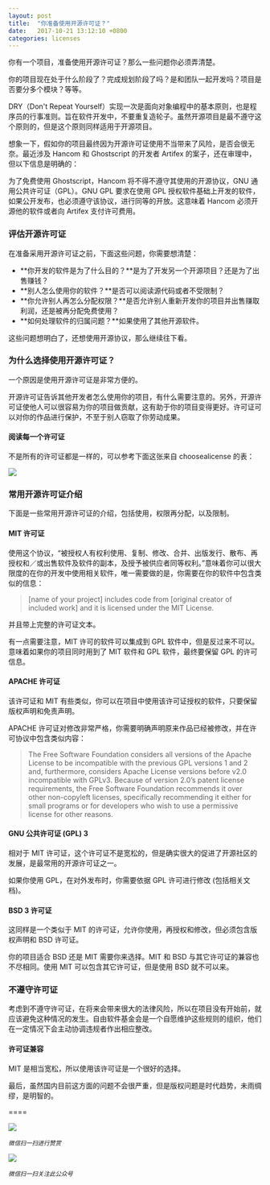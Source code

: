 ```yaml
---
layout: post
title:  "你准备使用开源许可证？"
date:   2017-10-21 13:12:10 +0800
categories: licenses
---
```

你有一个项目，准备使用开源许可证？那么一些问题你必须弄清楚。

你的项目现在处于什么阶段了？完成规划阶段了吗？是和团队一起开发吗？项目是否要分多个模块？等等。

DRY（Don't Repeat Yourself）实现一次是面向对象编程中的基本原则，也是程序员的行事准则。旨在软件开发中，不要重复造轮子。虽然开源项目是最不遵守这个原则的，但是这个原则同样适用于开源项目。

想象一下，假如你的项目最终因为开源许可证使用不当带来了风险，是否会很无奈。最近涉及 Hancom 和 Ghostscript 的开发者 Artifex 的案子，还在审理中，但以下信息是明确的：

为了免费使用 Ghostscript，Hancom 将不得不遵守其使用的开源协议，GNU 通用公共许可证（GPL）。GNU GPL 要求在使用 GPL 授权软件基础上开发的软件，如果公开发布，也必须遵守该协议，进行同等的开放。这意味着 Hancom 必须开源他的软件或者向 Artifex 支付许可费用。

### 评估开源许可证

在准备采用开源许可证之前，下面这些问题，你需要想清楚：

* **你开发的软件是为了什么目的？**是为了开发另一个开源项目？还是为了出售赚钱？
* **别人怎么使用你的软件？**是否可以阅读源代码或者不受限制？
* **你允许别人再怎么分配权限？**是否允许别人重新开发你的项目并出售赚取利润，还是被再分配免费使用？
* **如何处理软件的归属问题？**如果使用了其他开源软件。

这些问题想明白了，还想使用开源协议，那么继续往下看。

### 为什么选择使用开源许可证？

一个原因是使用开源许可证是非常方便的。

开源许可证告诉其他开发者怎么使用你的项目，有什么需要注意的。另外，开源许可证使他人可以很容易为你的项目做贡献，这有助于你的项目变得更好。许可证可以对你的作品进行保护，不至于别人窃取了你劳动成果。

#### 阅读每一个许可证

不是所有的许可证都是一样的，可以参考下面这张来自 choosealicense 的表：

![](http://pic.zinaer.com/201710/licenses.png)

### 常用开源许可证介绍

下面是一些常用开源许可证的介绍，包括使用，权限再分配，以及限制。

#### MIT 许可证

使用这个协议，“被授权人有权利使用、复制、修改、合并、出版发行、散布、再授权和／或出售软件及软件的副本，及授予被供应者同等权利。”意味着你可以很大限度的在你的开发中使用相关软件，唯一需要做的是，你需要在你的软件中包含类似的信息：

>[name of your project] includes code from [original creator of included work] and it is licensed under the MIT License.

并且带上完整的许可证文本。

有一点需要注意，MIT 许可的软件可以集成到 GPL 软件中，但是反过来不可以。意味着如果你的项目同时用到了 MIT 软件和 GPL 软件，最终要保留 GPL 的许可信息。

#### APACHE 许可证

该许可证和 MIT 有些类似，你可以在项目中使用该许可证授权的软件，只要保留版权声明和免责声明。

APACHE 许可证对修改非常严格，你需要明确声明原来作品已经被修改，并在许可协议中包含类似内容：

>The Free Software Foundation considers all versions of the Apache License to be incompatible with the previous GPL versions 1 and 2 and, furthermore, considers Apache License versions before v2.0 incompatible with GPLv3. Because of version 2.0’s patent license requirements, the Free Software Foundation recommends it over other non-copyleft licenses, specifically recommending it either for small programs or for developers who wish to use a permissive license for other reasons.

#### GNU 公共许可证 (GPL) 3

相对于 MIT 许可证，这个许可证不是宽松的，但是确实很大的促进了开源社区的发展，是最常用的开源许可证之一。

如果你使用 GPL，在对外发布时，你需要依据 GPL 许可进行修改 (包括相关文档)。

#### BSD 3 许可证

这同样是一个类似于 MIT 的许可证，允许你使用，再授权和修改，但必须包含版权声明和 BSD 许可证。

你的项目适合 BSD 还是 MIT 需要你来选择。MIT 和 BSD 与其它许可证的兼容也不尽相同。使用 MIT 可以包含其它许可证，但是使用 BSD 就不可以来。

### 不遵守许可证

考虑到不遵守许可证，在将来会带来很大的法律风险，所以在项目没有开始前，就应该避免这种情况的发生。自由软件基金会是一个自愿维护这些规则的组织，他们在一定情况下会主动协调违规者作出相应整改。

#### 许可证兼容

MIT 是相当宽松，所以使用该许可证是一个很好的选择。

最后，虽然国内目前这方面的问题不会很严重，但是版权问题是时代趋势，未雨绸缪，是明智的。

====

![](http://pic.zinaer.com/201710/zanshang.jpg)

<small>*微信扫一扫进行赞赏*</small>

![](http://pic.zinaer.com/201710/zinaer_wx.jpg)

<small>*微信扫一扫关注此公众号*</small>
